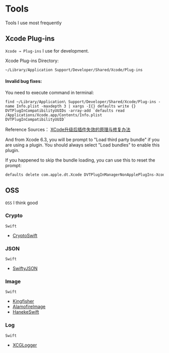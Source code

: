 # Tools
Tools I use most frequently

## Xcode Plug-ins
`Xcode → Plug-ins` I use for development.

Xcode Plug-ins Directory:
```bash
~/Library/Application Support/Developer/Shared/Xcode/Plug-ins
```

#### Invalid bug fixes:
You need to execute command in terminal:
```shell
find ~/Library/Application\ Support/Developer/Shared/Xcode/Plug-ins -name Info.plist -maxdepth 3 | xargs -I{} defaults write {} DVTPlugInCompatibilityUUIDs -array-add `defaults read /Applications/Xcode.app/Contents/Info.plist DVTPlugInCompatibilityUUID`
```
Reference Sources： [XCode升级后插件失效的原理与修复办法](http://joeshang.github.io/2015/04/10/fix-xcode-upgrade-plugin-invalid/)

And from Xcode 6.3, you will be prompt to "Load third party bundle" if you are using a plugin. You should always select "Load bundles" to enable this plugin.

If you happened to skip the bundle loading, you can use this to reset the prompt:

```bash
defaults delete com.apple.dt.Xcode DVTPlugInManagerNonApplePlugIns-Xcode-{your_xcode_version}
```

## OSS 
`OSS` I think good

### Crypto
`Swift`  
* [CryptoSwift](https://github.com/krzyzanowskim/CryptoSwift)

### JSON
`Swift`
* [SwiftyJSON](https://github.com/SwiftyJSON/SwiftyJSON)

### Image
 `Swift`
* [Kingfisher](https://github.com/onevcat/Kingfisher)
* [AlamofireImage](https://github.com/Alamofire/AlamofireImage)
* [HanekeSwift](https://github.com/Haneke/HanekeSwift)

### Log
`Swift`
* [XCGLogger](https://github.com/DaveWoodCom/XCGLogger)


